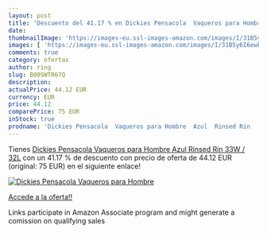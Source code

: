 ```yaml
---
layout: post
title: 'Descuento del 41.17 % en Dickies Pensacola  Vaqueros para Hombre '
date: 
thumbnailImage: 'https://images-eu.ssl-images-amazon.com/images/I/31B5y6I6ewL._SL200_.jpg'
images: [ 'https://images-eu.ssl-images-amazon.com/images/I/31B5y6I6ewL._SL200_.jpg' ]
comments: true
category: ofertas
author: ring
slug: B00SWTR67Q
description:
actualPrice: 44.12 EUR
currency: EUR
price: 44.12
comparePrice: 75 EUR
inStock: true
prodname: 'Dickies Pensacola  Vaqueros para Hombre  Azul  Rinsed Rin   33W / 32L'
---
```


Tienes [Dickies Pensacola  Vaqueros para Hombre  Azul  Rinsed Rin   33W / 32L](https://www.amazon.es/dp/B00SWTR67Q/?tag=tolees-21) con un 41.17 % de descuento con precio de oferta de 44.12 EUR (original: 75 EUR) en el siguiente enlace!

[![Dickies Pensacola  Vaqueros para Hombre ](https://images-eu.ssl-images-amazon.com/images/I/31B5y6I6ewL._SL200_.jpg)](https://www.amazon.es/dp/B00SWTR67Q/?tag=tolees-21)

[Accede a la oferta!!](https://www.amazon.es/dp/B00SWTR67Q/?tag=tolees-21)

Links participate in Amazon Associate program and might generate a comission on qualifying sales


